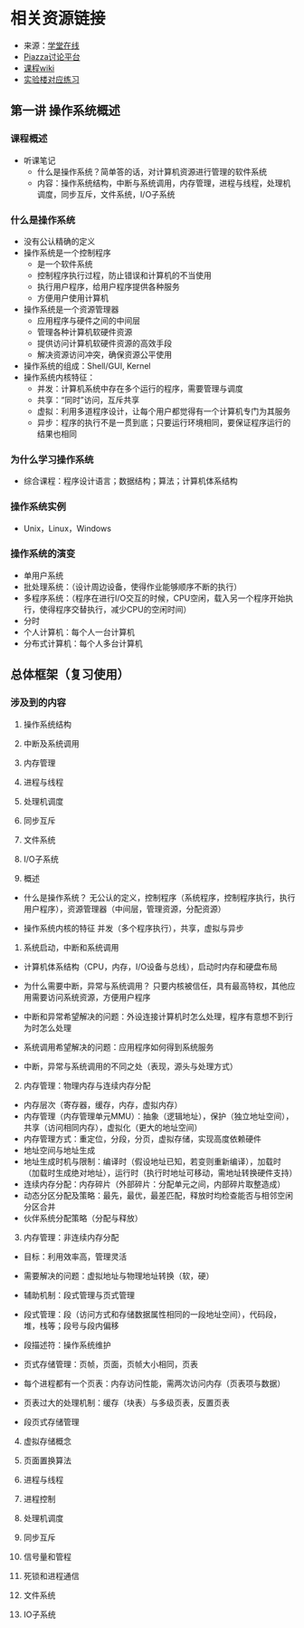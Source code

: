 # 相关资源链接
* 来源：[学堂在线](http://www.xuetangx.com/courses/course-v1:TsinghuaX+30240243X+sp/about)
* [Piazza讨论平台](https://piazza.com/class/i5j09fnsl7k5x0?cid=509)
* [课程wiki](http://os.cs.tsinghua.edu.cn/oscourse/)
* [实验楼对应练习](https://www.shiyanlou.com/courses/221)


## 第一讲 操作系统概述

### 课程概述
* 听课笔记
  * 什么是操作系统？简单答的话，对计算机资源进行管理的软件系统
  * 内容：操作系统结构，中断与系统调用，内存管理，进程与线程，处理机调度，同步互斥，文件系统，I/O子系统
### 什么是操作系统
* 没有公认精确的定义
* 操作系统是一个控制程序
  * 是一个软件系统
  * 控制程序执行过程，防止错误和计算机的不当使用
  * 执行用户程序，给用户程序提供各种服务
  * 方便用户使用计算机
* 操作系统是一个资源管理器
  * 应用程序与硬件之间的中间层
  * 管理各种计算机软硬件资源
  * 提供访问计算机软硬件资源的高效手段
  * 解决资源访问冲突，确保资源公平使用
* 操作系统的组成：Shell/GUI, Kernel
* 操作系统内核特征：
  * 并发：计算机系统中存在多个运行的程序，需要管理与调度
  * 共享：“同时”访问，互斥共享
  * 虚拟：利用多道程序设计，让每个用户都觉得有一个计算机专门为其服务
  * 异步：程序的执行不是一贯到底；只要运行环境相同，要保证程序运行的结果也相同
### 为什么学习操作系统
* 综合课程：程序设计语言；数据结构；算法；计算机体系结构

### 操作系统实例
* Unix，Linux，Windows

### 操作系统的演变
* 单用户系统
* 批处理系统：（设计周边设备，使得作业能够顺序不断的执行）
* 多程序系统：（程序在进行I/O交互的时候，CPU空闲，载入另一个程序开始执行，使得程序交替执行，减少CPU的空闲时间）
* 分时
* 个人计算机：每个人一台计算机
* 分布式计算机：每个人多台计算机

## 总体框架（复习使用）

### 涉及到的内容

1. 操作系统结构
2. 中断及系统调用
3. 内存管理
4. 进程与线程
5. 处理机调度
6. 同步互斥
7. 文件系统
8. I/O子系统

0. 概述

* 什么是操作系统？
无公认的定义，控制程序（系统程序，控制程序执行，执行用户程序），资源管理器（中间层，管理资源，分配资源）

* 操作系统内核的特征
并发（多个程序执行），共享，虚拟与异步

1. 系统启动，中断和系统调用

* 计算机体系结构（CPU，内存，I/O设备与总线），启动时内存和硬盘布局

* 为什么需要中断，异常与系统调用？
只要内核被信任，具有最高特权，其他应用需要访问系统资源，方便用户程序

* 中断和异常希望解决的问题：外设连接计算机时怎么处理，程序有意想不到行为时怎么处理

* 系统调用希望解决的问题：应用程序如何得到系统服务

* 中断，异常与系统调用的不同之处（表现，源头与处理方式）

2. 内存管理：物理内存与连续内存分配

* 内存层次（寄存器，缓存，内存，虚拟内存）
* 内存管理（内存管理单元MMU）：抽象（逻辑地址），保护（独立地址空间），共享（访问相同内存），虚拟化（更大的地址空间）
* 内存管理方式：重定位，分段，分页，虚拟存储，实现高度依赖硬件
* 地址空间与地址生成
* 地址生成时机与限制：编译时（假设地址已知，若变则重新编译），加载时（加载时生成绝对地址），运行时（执行时地址可移动，需地址转换硬件支持）
* 连续内存分配：内存碎片（外部碎片：分配单元之间，内部碎片取整造成）
* 动态分区分配及策略：最先，最优，最差匹配，释放时均检查能否与相邻空闲分区合并
* 伙伴系统分配策略（分配与释放）

3. 内存管理：非连续内存分配

* 目标：利用效率高，管理灵活
* 需要解决的问题：虚拟地址与物理地址转换（软，硬）
* 辅助机制：段式管理与页式管理
* 段式管理：段（访问方式和存储数据属性相同的一段地址空间），代码段，堆，栈等；段号与段内偏移
* 段描述符：操作系统维护

* 页式存储管理：页帧，页面，页帧大小相同，页表
* 每个进程都有一个页表：内存访问性能，需两次访问内存（页表项与数据）
* 页表过大的处理机制：缓存（块表）与多级页表，反置页表
* 段页式存储管理


4. 虚拟存储概念

5. 页面置换算法

6. 进程与线程

7. 进程控制

8. 处理机调度

9. 同步互斥

10. 信号量和管程

11. 死锁和进程通信

12. 文件系统

13. IO子系统